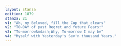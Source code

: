 ```yaml
---
layout: stanza
edition: 1879
stanza: 21
v1: "Ah, my Beloved, fill the Cup that clears"
v2: "TO-DAY of past Regret and future Fears:"
v3: "To-morrow&mdash;Why, To-morrow I may be"
v4: "Myself with Yesterday's Sev'n thousand Years."
---
```


